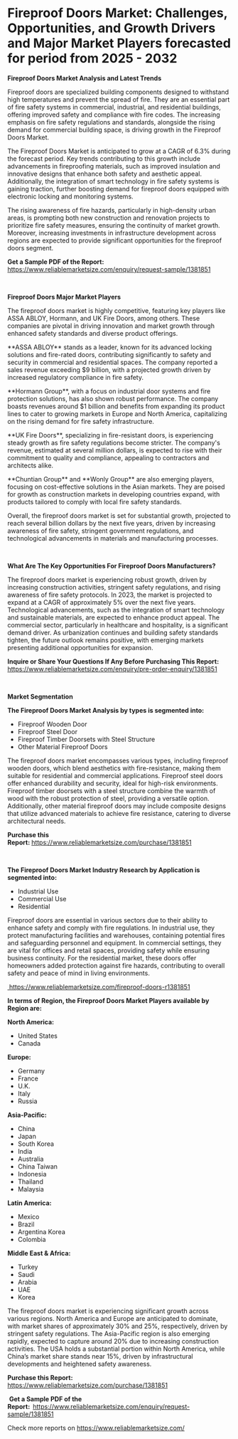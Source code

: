 <p><h1>Fireproof Doors Market: Challenges, Opportunities, and Growth Drivers and Major Market Players forecasted for period from 2025 - 2032</h1></p><p><strong>Fireproof Doors Market Analysis and Latest Trends</strong></p>
<p><p>Fireproof doors are specialized building components designed to withstand high temperatures and prevent the spread of fire. They are an essential part of fire safety systems in commercial, industrial, and residential buildings, offering improved safety and compliance with fire codes. The increasing emphasis on fire safety regulations and standards, alongside the rising demand for commercial building space, is driving growth in the Fireproof Doors Market.</p><p>The Fireproof Doors Market is anticipated to grow at a CAGR of 6.3% during the forecast period. Key trends contributing to this growth include advancements in fireproofing materials, such as improved insulation and innovative designs that enhance both safety and aesthetic appeal. Additionally, the integration of smart technology in fire safety systems is gaining traction, further boosting demand for fireproof doors equipped with electronic locking and monitoring systems.</p><p>The rising awareness of fire hazards, particularly in high-density urban areas, is prompting both new construction and renovation projects to prioritize fire safety measures, ensuring the continuity of market growth. Moreover, increasing investments in infrastructure development across regions are expected to provide significant opportunities for the fireproof doors segment.</p></p>
<p><strong>Get a Sample PDF of the Report:&nbsp;</strong> <a href="https://www.reliablemarketsize.com/enquiry/request-sample/1381851?utm_campaign=1939&utm_medium=2&utm_source=Github&utm_content=ia&utm_term=16022025&utm_id=fireproof-doors">https://www.reliablemarketsize.com/enquiry/request-sample/1381851</a></p>
<p>&nbsp;</p>
<p><strong>Fireproof Doors Major Market Players</strong></p>
<p><p>The fireproof doors market is highly competitive, featuring key players like ASSA ABLOY, Hormann, and UK Fire Doors, among others. These companies are pivotal in driving innovation and market growth through enhanced safety standards and diverse product offerings.</p><p>**ASSA ABLOY** stands as a leader, known for its advanced locking solutions and fire-rated doors, contributing significantly to safety and security in commercial and residential spaces. The company reported a sales revenue exceeding $9 billion, with a projected growth driven by increased regulatory compliance in fire safety.</p><p>**Hormann Group**, with a focus on industrial door systems and fire protection solutions, has also shown robust performance. The company boasts revenues around $1 billion and benefits from expanding its product lines to cater to growing markets in Europe and North America, capitalizing on the rising demand for fire safety infrastructure.</p><p>**UK Fire Doors**, specializing in fire-resistant doors, is experiencing steady growth as fire safety regulations become stricter. The company's revenue, estimated at several million dollars, is expected to rise with their commitment to quality and compliance, appealing to contractors and architects alike.</p><p>**Chuntian Group** and **Wonly Group** are also emerging players, focusing on cost-effective solutions in the Asian markets. They are poised for growth as construction markets in developing countries expand, with products tailored to comply with local fire safety standards.</p><p>Overall, the fireproof doors market is set for substantial growth, projected to reach several billion dollars by the next five years, driven by increasing awareness of fire safety, stringent government regulations, and technological advancements in materials and manufacturing processes.</p></p>
<p>&nbsp;</p>
<p><strong>What Are The Key Opportunities For Fireproof Doors Manufacturers?</strong></p>
<p><p>The fireproof doors market is experiencing robust growth, driven by increasing construction activities, stringent safety regulations, and rising awareness of fire safety protocols. In 2023, the market is projected to expand at a CAGR of approximately 5% over the next five years. Technological advancements, such as the integration of smart technology and sustainable materials, are expected to enhance product appeal. The commercial sector, particularly in healthcare and hospitality, is a significant demand driver. As urbanization continues and building safety standards tighten, the future outlook remains positive, with emerging markets presenting additional opportunities for expansion.</p></p>
<p><strong>Inquire or Share Your Questions If Any Before Purchasing This Report:</strong> <a href="https://www.reliablemarketsize.com/enquiry/pre-order-enquiry/1381851?utm_campaign=1939&utm_medium=2&utm_source=Github&utm_content=ia&utm_term=16022025&utm_id=fireproof-doors">https://www.reliablemarketsize.com/enquiry/pre-order-enquiry/1381851</a></p>
<p>&nbsp;</p>
<p><strong>Market Segmentation</strong></p>
<p><strong>The Fireproof Doors Market Analysis by types is segmented into:</strong></p>
<p><ul><li>Fireproof Wooden Door</li><li>Fireproof Steel Door</li><li>Fireproof Timber Doorsets with Steel Structure</li><li>Other Material Fireproof Doors</li></ul></p>
<p><p>The fireproof doors market encompasses various types, including fireproof wooden doors, which blend aesthetics with fire-resistance, making them suitable for residential and commercial applications. Fireproof steel doors offer enhanced durability and security, ideal for high-risk environments. Fireproof timber doorsets with a steel structure combine the warmth of wood with the robust protection of steel, providing a versatile option. Additionally, other material fireproof doors may include composite designs that utilize advanced materials to achieve fire resistance, catering to diverse architectural needs.</p></p>
<p><strong>Purchase this Report:&nbsp;</strong><a href="https://www.reliablemarketsize.com/purchase/1381851?utm_campaign=1939&utm_medium=2&utm_source=Github&utm_content=ia&utm_term=16022025&utm_id=fireproof-doors">https://www.reliablemarketsize.com/purchase/1381851</a></p>
<p>&nbsp;</p>
<p><strong>The Fireproof Doors Market Industry Research by Application is segmented into:</strong></p>
<p><ul><li>Industrial Use</li><li>Commercial Use</li><li>Residential</li></ul></p>
<p><p>Fireproof doors are essential in various sectors due to their ability to enhance safety and comply with fire regulations. In industrial use, they protect manufacturing facilities and warehouses, containing potential fires and safeguarding personnel and equipment. In commercial settings, they are vital for offices and retail spaces, providing safety while ensuring business continuity. For the residential market, these doors offer homeowners added protection against fire hazards, contributing to overall safety and peace of mind in living environments.</p></p>
<p><a href="https://www.reliablemarketsize.com/fireproof-doors-r1381851?utm_campaign=1939&utm_medium=2&utm_source=Github&utm_content=ia&utm_term=16022025&utm_id=fireproof-doors">&nbsp;https://www.reliablemarketsize.com/fireproof-doors-r1381851</a></p>
<p><strong>In terms of Region, the Fireproof Doors Market Players available by Region are:</strong></p>
<p>
    <p> <strong> North America: </strong>
        <ul>
            <li>United States</li>
            <li>Canada</li>
        </ul>
        </p> 
    <p> <strong> Europe: </strong>
        <ul>
            <li>Germany</li>
            <li>France</li>
            <li>U.K.</li>
            <li>Italy</li>
            <li>Russia</li>
        </ul>
        </p> 
    <p> <strong> Asia-Pacific: </strong>
        <ul>
            <li>China</li>
            <li>Japan</li>
            <li>South Korea</li>
            <li>India</li>
            <li>Australia</li>
            <li>China Taiwan</li>
            <li>Indonesia</li>
            <li>Thailand</li>
            <li>Malaysia</li>
        </ul>
        </p> 
    <p> <strong> Latin America: </strong>
        <ul>
            <li>Mexico</li>
            <li>Brazil</li>
            <li>Argentina Korea</li>
            <li>Colombia</li>
        </ul>
        </p> 
    <p> <strong> Middle East & Africa: </strong>
        <ul>
            <li>Turkey</li>
            <li>Saudi</li>
            <li>Arabia</li>
            <li>UAE</li>
            <li>Korea</li>
        </ul>
    </p>
    </p>
<p><p>The fireproof doors market is experiencing significant growth across various regions. North America and Europe are anticipated to dominate, with market shares of approximately 30% and 25%, respectively, driven by stringent safety regulations. The Asia-Pacific region is also emerging rapidly, expected to capture around 20% due to increasing construction activities. The USA holds a substantial portion within North America, while China’s market share stands near 15%, driven by infrastructural developments and heightened safety awareness.</p></p>
<p><strong>Purchase this Report: </strong><a href="https://www.reliablemarketsize.com/purchase/1381851?utm_campaign=1939&utm_medium=2&utm_source=Github&utm_content=ia&utm_term=16022025&utm_id=fireproof-doors">https://www.reliablemarketsize.com/purchase/1381851</a></p>
<p>&nbsp;<strong>Get a Sample PDF of the Report:&nbsp;&nbsp;</strong><a href="https://www.reliablemarketsize.com/enquiry/request-sample/1381851?utm_campaign=1939&utm_medium=2&utm_source=Github&utm_content=ia&utm_term=16022025&utm_id=fireproof-doors">https://www.reliablemarketsize.com/enquiry/request-sample/1381851</a></p>
<p><strong></strong></p>
<p>Check more reports on <a href="https://www.reliablemarketsize.com/?utm_campaign=1939&utm_medium=2&utm_source=Github&utm_content=ia&utm_term=16022025&utm_id=fireproof-doors">https://www.reliablemarketsize.com/</a></p>